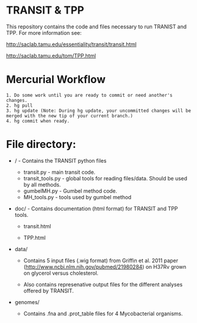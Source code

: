 # TRANSIT & TPP

This repository contains the code and files necessary to run TRANIST and TPP. For more information see:

http://saclab.tamu.edu/essentiality/transit/transit.html

http://saclab.tamu.edu/tom/TPP.html





# Mercurial Workflow
    1. Do some work until you are ready to commit or need another's changes.
    2. hg pull
    3. hg update (Note: During hg update, your uncommitted changes will be merged with the new tip of your current branch.)
    4. hg commit when ready.


# File directory:


* /  - Contains the TRANSIT python files

    - transit.py - main transit code.
    - transit_tools.py - global tools for reading files/data. Should be used by all methods.
    - gumbelMH.py - Gumbel method code.
    - MH_tools.py - tools used by gumbel method



* doc/ - Contains documentation (html format) for TRANSIT and TPP tools.
    - transit.html

    - TPP.html

* data/

    - Contains 5 input files (.wig format) from Griffin et al. 2011
      paper (http://www.ncbi.nlm.nih.gov/pubmed/21980284) on H37Rv
      grown on glycerol versus cholesterol.

    - Also contains represenative output files for the different
      analyses offered by TRANSIT.

* genomes/

    - Contains .fna and .prot_table files for 4 Mycobacterial organisms.
